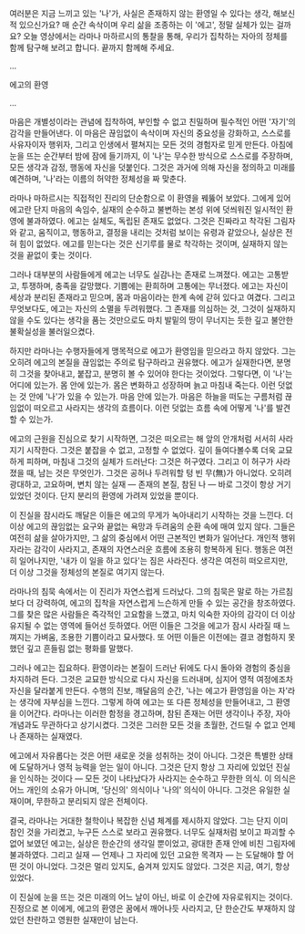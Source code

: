 여러분은 지금 느끼고 있는 '나'가, 사실은 존재하지 않는 환영일 수 있다는 생각, 해보신 적 있으신가요?
매 순간 속삭이며 우리 삶을 조종하는 이 '에고', 정말 실체가 있는 걸까요?
오늘 영상에서는 라마나 마하르시의 통찰을 통해, 우리가 집착하는 자아의 정체를 함께 탐구해 보려고 합니다.
끝까지 함께해 주세요.

...

에고의 환영

...

마음은 개별성이라는 관념에 집착하여, 부인할 수 없고 친밀하며 필수적인 어떤 '자기'의 감각을 만들어낸다. 이 마음은 끊임없이 속삭이며 자신의 중요성을 강화하고, 스스로를 사유자이자 행위자, 그리고 인생에서 펼쳐지는 모든 것의 경험자로 믿게 만든다. 아침에 눈을 뜨는 순간부터 밤에 잠에 들기까지, 이 '나'는 무수한 방식으로 스스로를 주장하며, 모든 생각과 감정, 행동에 자신을 덧붙인다. 그것은 과거에 의해 자신을 정의하고 미래를 예견하며, '나'라는 이름의 허약한 정체성을 짜 맞춘다.

라마나 마하르시는 직접적인 진리의 단순함으로 이 환영을 꿰뚫어 보았다. 그에게 있어 에고란 단지 마음의 속임수, 실재의 순수하고 불변하는 본성 위에 덧씌워진 일시적인 환영에 불과하였다. 에고는 실체도, 독립된 존재도 없었다. 그것은 진짜라고 착각된 그림자와 같고, 움직이고, 행동하고, 결정을 내리는 것처럼 보이는 유령과 같았으나, 실상은 전혀 힘이 없었다. 에고를 믿는다는 것은 신기루를 물로 착각하는 것이며, 실재하지 않는 것을 끝없이 좇는 것이다.

그러나 대부분의 사람들에게 에고는 너무도 실감나는 존재로 느껴졌다. 에고는 고통받고, 투쟁하며, 충족을 갈망했다. 기쁨에는 환희하며 고통에는 무너졌다. 에고는 자신이 세상과 분리된 존재라고 믿으며, 몸과 마음이라는 한계 속에 갇혀 있다고 여겼다. 그리고 무엇보다도, 에고는 자신의 소멸을 두려워했다. 그 존재를 의심하는 것, 그것이 실재하지 않을 수도 있다는 생각을 품는 것만으로도 마치 발밑의 땅이 무너지는 듯한 깊고 불안한 불확실성을 불러일으켰다.

하지만 라마나는 수행자들에게 맹목적으로 에고가 환영임을 믿으라고 하지 않았다. 그는 오히려 에고의 본질을 끊임없는 주의로 탐구하라고 권유했다. 에고가 실재한다면, 분명히 그것을 찾아내고, 붙잡고, 분명히 볼 수 있어야 한다는 것이었다. 그렇다면, 이 '나'는 어디에 있는가. 몸 안에 있는가. 몸은 변화하고 성장하며 늙고 마침내 죽는다. 이런 덧없는 것 안에 '나'가 있을 수 있는가. 마음 안에 있는가. 마음은 하늘을 떠도는 구름처럼 끊임없이 떠오르고 사라지는 생각의 흐름이다. 이런 덧없는 흐름 속에 어떻게 '나'를 발견할 수 있는가.

에고의 근원을 진심으로 찾기 시작하면, 그것은 떠오르는 해 앞의 안개처럼 서서히 사라지기 시작한다. 그것은 붙잡을 수 없고, 고정할 수 없었다. 깊이 들여다볼수록 더욱 교묘하게 피하며, 마침내 그것의 실체가 드러난다: 그것은 허구였다. 그리고 이 허구가 사라졌을 때, 남는 것은 무엇인가. 그것은 공허나 두려워할 텅 빈 무(無)가 아니었다. 오히려 광대하고, 고요하며, 변치 않는 실재 — 존재의 본질, 참된 나 — 바로 그것이 항상 거기 있었던 것이다. 단지 분리의 환영에 가려져 있었을 뿐이다.

이 진실을 잠시라도 깨달은 이들은 에고의 무게가 녹아내리기 시작하는 것을 느낀다. 더 이상 에고의 끊임없는 요구와 끝없는 욕망과 두려움의 순환 속에 매여 있지 않다. 그들은 여전히 삶을 살아가지만, 그 삶의 중심에서 어떤 근본적인 변화가 일어난다. 개인적 행위자라는 감각이 사라지고, 존재의 자연스러운 흐름에 조용히 항복하게 된다. 행동은 여전히 일어나지만, '내가 이 일을 하고 있다'는 짐은 사라진다. 생각은 여전히 떠오르지만, 더 이상 그것을 정체성의 본질로 여기지 않는다.

라마나의 침묵 속에서는 이 진리가 자연스럽게 드러났다. 그의 침묵은 말로 하는 가르침보다 더 강력하여, 에고의 집착을 자연스럽게 느슨하게 만들 수 있는 공간을 창조하였다. 그를 찾은 많은 사람들은 즉각적인 고요함을 느꼈고, 마치 익숙한 자아의 감각이 더 이상 유지될 수 없는 영역에 들어선 듯하였다. 어떤 이들은 그것을 에고가 잠시 사라질 때 느껴지는 가벼움, 조용한 기쁨이라고 묘사했다. 또 어떤 이들은 이전에는 결코 경험하지 못했던 깊고 흔들림 없는 평화를 말했다.

그러나 에고는 집요하다. 환영이라는 본질이 드러난 뒤에도 다시 돌아와 경험의 중심을 차지하려 든다. 그것은 교묘한 방식으로 다시 자신을 드러내며, 심지어 영적 여정에조차 자신을 달라붙게 만든다. 수행의 진보, 깨달음의 순간, '나는 에고가 환영임을 아는 자'라는 생각에 자부심을 느낀다. 그렇게 하여 에고는 또 다른 정체성을 만들어내고, 그 환영을 이어간다. 라마나는 이러한 함정을 경고하며, 참된 존재는 어떤 생각이나 주장, 자아 개념과도 무관하다고 상기시켰다. 그것은 그러한 모든 것을 초월한, 건드릴 수 없고 언제나 존재하는 실재였다.

에고에서 자유롭다는 것은 어떤 새로운 것을 성취하는 것이 아니다. 그것은 특별한 상태에 도달하거나 영적 능력을 얻는 일이 아니다. 그것은 단지 항상 그 자리에 있었던 진실을 인식하는 것이다 — 모든 것이 나타났다가 사라지는 순수하고 무한한 의식. 이 의식은 어느 개인의 소유가 아니며, '당신의' 의식이나 '나의' 의식이 아니다. 그것은 유일한 실재이며, 무한하고 분리되지 않은 전체이다.

결국, 라마나는 거대한 철학이나 복잡한 신념 체계를 제시하지 않았다. 그는 단지 이미 참인 것을 가리켰고, 누구든 스스로 보라고 권유했다. 너무도 실재처럼 보이고 파괴할 수 없어 보였던 에고는, 실상은 한순간의 생각일 뿐이었고, 광대한 존재 안에 비친 그림자에 불과하였다. 그리고 실재 — 언제나 그 자리에 있던 고요한 목격자 — 는 도달해야 할 어떤 것이 아니었다. 그것은 멀리 있지도, 숨겨져 있지도 않았다. 그것은 지금, 여기, 항상 있었다.

이 진실에 눈을 뜨는 것은 미래의 어느 날이 아닌, 바로 이 순간에 자유로워지는 것이다. 진정으로 본 이에게, 에고의 환영은 꿈에서 깨어나듯 사라지고, 단 한순간도 부재하지 않았던 찬란하고 영원한 실재만이 남는다.